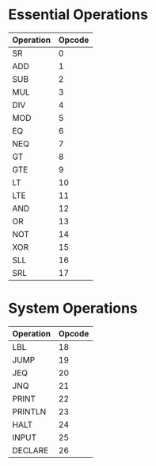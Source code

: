 # Essential Operations

| Operation | Opcode |
|-----------|--------|
| SR        | 0      |
| ADD       | 1      |
| SUB       | 2      |
| MUL       | 3      |
| DIV       | 4      |
| MOD       | 5      |
| EQ        | 6      |
| NEQ       | 7      |
| GT        | 8      |
| GTE       | 9      |
| LT        | 10     |
| LTE       | 11     |
| AND       | 12     |
| OR        | 13     |
| NOT       | 14     |
| XOR       | 15     |
| SLL       | 16     |
| SRL       | 17     |

# System Operations

| Operation | Opcode |
|-----------|-------|
| LBL       | 18    |
| JUMP      | 19    |
| JEQ       | 20    |
| JNQ       | 21    |
| PRINT     | 22    |
| PRINTLN   | 23    |
| HALT      | 24    |
| INPUT     | 25    |
| DECLARE   | 26    |








